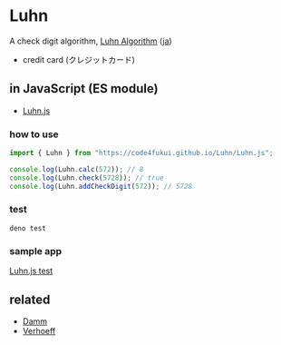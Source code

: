# Luhn

A check digit algorithm, [Luhn Algorithm](https://en.wikipedia.org/wiki/Luhn_algorithm) ([ja](https://ja.wikipedia.org/wiki/Luhn%E3%82%A2%E3%83%AB%E3%82%B4%E3%83%AA%E3%82%BA%E3%83%A0))

- credit card (クレジットカード)

## in JavaScript (ES module)

- [Luhn.js](Luhn.js)
 
### how to use

```js
import { Luhn } from "https://code4fukui.github.io/Luhn/Luhn.js";

console.log(Luhn.calc(572)); // 8
console.log(Luhn.check(5728)); // true
console.log(Luhn.addCheckDigit(572)); // 5728
```

### test

```
deno test
```

### sample app

[Luhn.js test](https://code4fukui.github.io/Luhn/)

## related

- [Damm](https://github.com/code4fukui/Damm)
- [Verhoeff](https://github.com/code4fukui/Verhoeff)
